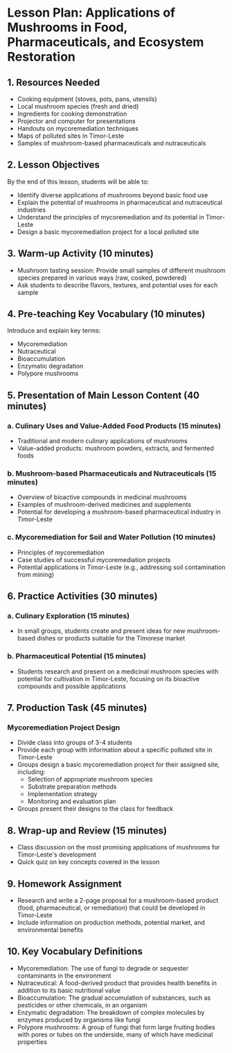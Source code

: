 # Lesson Plan: Applications of Mushrooms in Food, Pharmaceuticals, and Ecosystem Restoration

## 1. Resources Needed

- Cooking equipment (stoves, pots, pans, utensils)
- Local mushroom species (fresh and dried)
- Ingredients for cooking demonstration
- Projector and computer for presentations
- Handouts on mycoremediation techniques
- Maps of polluted sites in Timor-Leste
- Samples of mushroom-based pharmaceuticals and nutraceuticals

## 2. Lesson Objectives

By the end of this lesson, students will be able to:
- Identify diverse applications of mushrooms beyond basic food use
- Explain the potential of mushrooms in pharmaceutical and nutraceutical industries
- Understand the principles of mycoremediation and its potential in Timor-Leste
- Design a basic mycoremediation project for a local polluted site

## 3. Warm-up Activity (10 minutes)

- Mushroom tasting session: Provide small samples of different mushroom species prepared in various ways (raw, cooked, powdered)
- Ask students to describe flavors, textures, and potential uses for each sample

## 4. Pre-teaching Key Vocabulary (10 minutes)

Introduce and explain key terms:
- Mycoremediation
- Nutraceutical
- Bioaccumulation
- Enzymatic degradation
- Polypore mushrooms

## 5. Presentation of Main Lesson Content (40 minutes)

### a. Culinary Uses and Value-Added Food Products (15 minutes)
- Traditional and modern culinary applications of mushrooms
- Value-added products: mushroom powders, extracts, and fermented foods

### b. Mushroom-based Pharmaceuticals and Nutraceuticals (15 minutes)
- Overview of bioactive compounds in medicinal mushrooms
- Examples of mushroom-derived medicines and supplements
- Potential for developing a mushroom-based pharmaceutical industry in Timor-Leste

### c. Mycoremediation for Soil and Water Pollution (10 minutes)
- Principles of mycoremediation
- Case studies of successful mycoremediation projects
- Potential applications in Timor-Leste (e.g., addressing soil contamination from mining)

## 6. Practice Activities (30 minutes)

### a. Culinary Exploration (15 minutes)
- In small groups, students create and present ideas for new mushroom-based dishes or products suitable for the Timorese market

### b. Pharmaceutical Potential (15 minutes)
- Students research and present on a medicinal mushroom species with potential for cultivation in Timor-Leste, focusing on its bioactive compounds and possible applications

## 7. Production Task (45 minutes)

### Mycoremediation Project Design
- Divide class into groups of 3-4 students
- Provide each group with information about a specific polluted site in Timor-Leste
- Groups design a basic mycoremediation project for their assigned site, including:
  * Selection of appropriate mushroom species
  * Substrate preparation methods
  * Implementation strategy
  * Monitoring and evaluation plan
- Groups present their designs to the class for feedback

## 8. Wrap-up and Review (15 minutes)

- Class discussion on the most promising applications of mushrooms for Timor-Leste's development
- Quick quiz on key concepts covered in the lesson

## 9. Homework Assignment

- Research and write a 2-page proposal for a mushroom-based product (food, pharmaceutical, or remediation) that could be developed in Timor-Leste
- Include information on production methods, potential market, and environmental benefits

## 10. Key Vocabulary Definitions

- Mycoremediation: The use of fungi to degrade or sequester contaminants in the environment
- Nutraceutical: A food-derived product that provides health benefits in addition to its basic nutritional value
- Bioaccumulation: The gradual accumulation of substances, such as pesticides or other chemicals, in an organism
- Enzymatic degradation: The breakdown of complex molecules by enzymes produced by organisms like fungi
- Polypore mushrooms: A group of fungi that form large fruiting bodies with pores or tubes on the underside, many of which have medicinal properties